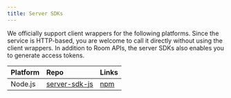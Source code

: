 ```yaml
---
title: Server SDKs
---
```


We officially support client wrappers for the following platforms. Since the service is HTTP-based, you are welcome to call it directly without using the client wrappers. In addition to Room APIs, the server SDKs also enables you to generate access tokens.

| Platform | Repo                                                          | Links                                                                                                            |
| :------- | :------------------------------------------------------------ | :--------------------------------------------------------------------------------------------------------------- |
| Node.js  | [server-sdk-js](https://github.com/dTelecom/server-sdk-js)     | [npm](https://www.npmjs.com/package/@dtelecom/server-sdk-js) |

